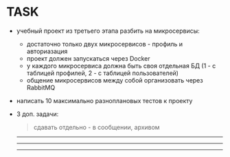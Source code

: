# TASK

- учебный проект из третьего этапа разбить на микросервисы:
  - достаточно только двух микросервисов - профиль и авториазация
  - проект должен запускаться через Docker
  - у каждого микросервиса должна быть своя отдельная БД (1 - с таблицей профилей, 2 - с таблицей пользователей)
  - общение микросервисов между собой организовать через RabbitMQ

- написать 10 максимально разноплановых тестов к проекту

- 3 доп. задачи:
  > сдавать отдельно - в сообщении, архивом
  - --
  - --
  - --
